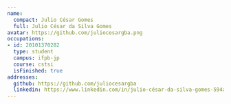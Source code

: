 ```yaml
---
name:
  compact: Julio César Gomes
  full: Julio César da Silva Gomes
avatar: https://github.com/juliocesargba.png
occupations:
- id: 20101370282
  type: student
  campus: ifpb-jp
  course: cstsi
  isFinished: true
addresses:
  github: https://github.com/juliocesargba
  linkedin: https://www.linkedin.com/in/julio-césar-da-silva-gomes-594a80107/
---
```

